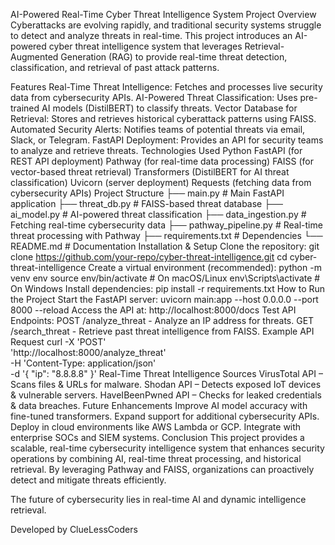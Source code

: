 AI-Powered Real-Time Cyber Threat Intelligence System
Project Overview
Cyberattacks are evolving rapidly, and traditional security systems struggle to detect and analyze threats in real-time. This project introduces an AI-powered cyber threat intelligence system that leverages Retrieval-Augmented Generation (RAG) to provide real-time threat detection, classification, and retrieval of past attack patterns.

Features
Real-Time Threat Intelligence: Fetches and processes live security data from cybersecurity APIs.
AI-Powered Threat Classification: Uses pre-trained AI models (DistilBERT) to classify threats.
Vector Database for Retrieval: Stores and retrieves historical cyberattack patterns using FAISS.
Automated Security Alerts: Notifies teams of potential threats via email, Slack, or Telegram.
FastAPI Deployment: Provides an API for security teams to analyze and retrieve threats.
Technologies Used
Python
FastAPI (for REST API deployment)
Pathway (for real-time data processing)
FAISS (for vector-based threat retrieval)
Transformers (DistilBERT for AI threat classification)
Uvicorn (server deployment)
Requests (fetching data from cybersecurity APIs)
Project Structure
├── main.py              # Main FastAPI application
├── threat_db.py         # FAISS-based threat database
├── ai_model.py          # AI-powered threat classification
├── data_ingestion.py    # Fetching real-time cybersecurity data
├── pathway_pipeline.py  # Real-time threat processing with Pathway
├── requirements.txt     # Dependencies
└── README.md            # Documentation
Installation & Setup
Clone the repository:
git clone https://github.com/your-repo/cyber-threat-intelligence.git
cd cyber-threat-intelligence
Create a virtual environment (recommended):
python -m venv env
source env/bin/activate  # On macOS/Linux
env\Scripts\activate  # On Windows
Install dependencies:
pip install -r requirements.txt
How to Run the Project
Start the FastAPI server:
uvicorn main:app --host 0.0.0.0 --port 8000 --reload
Access the API at: http://localhost:8000/docs
Test API Endpoints:
POST /analyze_threat - Analyze an IP address for threats.
GET /search_threat - Retrieve past threat intelligence from FAISS.
Example API Request
curl -X 'POST' \
  'http://localhost:8000/analyze_threat' \
  -H 'Content-Type: application/json' \
  -d '{ "ip": "8.8.8.8" }'
Real-Time Threat Intelligence Sources
VirusTotal API – Scans files & URLs for malware.
Shodan API – Detects exposed IoT devices & vulnerable servers.
HaveIBeenPwned API – Checks for leaked credentials & data breaches.
Future Enhancements
Improve AI model accuracy with fine-tuned transformers.
Expand support for additional cybersecurity APIs.
Deploy in cloud environments like AWS Lambda or GCP.
Integrate with enterprise SOCs and SIEM systems.
Conclusion
This project provides a scalable, real-time cybersecurity intelligence system that enhances security operations by combining AI, real-time threat processing, and historical retrieval. By leveraging Pathway and FAISS, organizations can proactively detect and mitigate threats efficiently.

The future of cybersecurity lies in real-time AI and dynamic intelligence retrieval.

Developed by ClueLessCoders

